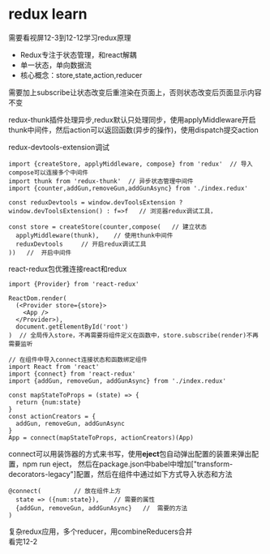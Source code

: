 # redux learn

需要看视屏12-3到12-12学习redux原理

 - Redux专注于状态管理，和react解耦
 - 单一状态，单向数据流
 - 核心概念：store,state,action,reducer
 
 需要加上subscribe让状态改变后重渲染在页面上，否则状态改变后页面显示内容不变

redux-thunk插件处理异步,redux默认只处理同步，使用applyMiddleware开启thunk中间件，然后action可以返回函数(异步的操作)，使用dispatch提交action
   
redux-devtools-extension调试
    
    import {createStore, applyMiddleware, compose} from 'redux'  // 导入compose可以连接多个中间件
    import thunk from 'redux-thunk'  // 异步状态管理中间件
    import {counter,addGun,removeGun,addGunAsync} from './index.redux'
    
    const reduxDevtools = window.devToolsExtension ? window.devToolsExtension() : f=>f   // 浏览器redux调试工具，
    
    const store = createStore(counter,compose(   // 建立状态
      applyMiddleware(thunk),    // 使用thunk中间件
      reduxDevtools     // 开启redux调试工具
    ))   //  开启中间件

react-redux包优雅连接react和redux

    import {Provider} from 'react-redux'
    
    ReactDom.render(
      (<Provider store={store}>
        <App />
      </Provider>),
      document.getElementById('root')
    )  // 全局传入store，不再需要将组件定义在函数中，store.subscribe(render)不再需要监听
    
    // 在组件中导入connect连接状态和函数绑定组件
    import React from 'react'
    import {connect} from 'react-redux'
    import {addGun, removeGun, addGunAsync} from './index.redux'
    
    const mapStateToProps = (state) => {
      return {num:state}
    }
    const actionCreators = {
      addGun, removeGun, addGunAsync
    }
    App = connect(mapStateToProps, actionCreators)(App)
    
connect可以用装饰器的方式来书写，使用**eject**包自动弹出配置的装置来弹出配置，npm run eject，
然后在package.json中babel中增加["transform-decorators-legacy"]配置，然后在组件中通过如下方式导入状态和方法

    @connect(         // 放在组件上方
      state => ({num:state}),    // 需要的属性
      {addGun, removeGun, addGunAsync}   //  需要的方法
    )
    
复杂redux应用，多个reducer，用combineReducers合并    
    看完12-2